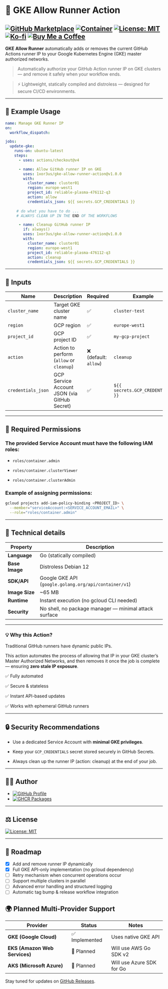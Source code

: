 ﻿# 🔐 GKE Allow Runner Action

[![GitHub Marketplace](https://img.shields.io/badge/GitHub%20Marketplace-GKE%20Allow%20Runner-blue?logo=github)](https://github.com/marketplace/actions/gke-allow-runner-action)
[![Container](https://img.shields.io/badge/Image-ghcr.io%2F1xor3us%2Fgke--allow--runner--action-blue)](https://github.com/1xor3us/gke-allow-runner-action/pkgs/container/gke-allow-runner-action)
[![License: MIT](https://img.shields.io/badge/License-MIT-green.svg)](./LICENSE)
[![Ko-fi](https://img.shields.io/badge/Ko--fi-☕-blue?logo=kofi&logoColor=white)](https://ko-fi.com/1xor3us)
[![Buy Me a Coffee](https://img.shields.io/badge/Buy%20Me%20a%20Coffee-💛-yellow?logo=buymeacoffee&logoColor=black)](https://www.buymeacoffee.com/1xor3us)
---

**GKE Allow Runner** automatically adds or removes the current GitHub Actions runner IP  to your Google Kubernetes Engine (GKE) master authorized networks.

> Automatically authorize your GitHub Action runner IP on GKE clusters — and remove it safely when your workflow ends.

> ⚡ Lightweight, statically compiled and distroless — designed for secure CI/CD environments.

---

## 🚀 Example Usage

```yaml
name: Manage GKE Runner IP
on:
  workflow_dispatch:

jobs:
  update-gke:
    runs-on: ubuntu-latest
    steps:
      - uses: actions/checkout@v4

      - name: Allow GitHub runner IP on GKE
        uses: 1xor3us/gke-allow-runner-action@v1.0.0
        with:
          cluster_name: cluster01
          region: europe-west1
          project_id: reliable-plasma-476112-q3
          action: allow
          credentials_json: ${{ secrets.GCP_CREDENTIALS }}
     
     # do what you have to do ...
     # ALWAYS CLEAN UP IN THE END OF THE WORKFLOWS

      - name: Cleanup GitHub runner IP
        if: always()
        uses: 1xor3us/gke-allow-runner-action@v1.0.0
        with:
          cluster_name: cluster01
          region: europe-west1
          project_id: reliable-plasma-476112-q3
          action: cleanup
          credentials_json: ${{ secrets.GCP_CREDENTIALS }}
```

---

## 🧩 Inputs

| Name               | Description                                  | Required             | Example                          |
| ------------------ | -------------------------------------------- | -------------------- | -------------------------------- |
| `cluster_name`     | Target GKE cluster name                      | ✅                    | `cluster-test`                   |
| `region`           | GCP region                                   | ✅                    | `europe-west1`                   |
| `project_id`       | GCP project ID                               | ✅                    | `my-gcp-project`                 |
| `action`           | Action to perform (`allow` or `cleanup`)     | ❌ (default: `allow`) | `cleanup`                        |
| `credentials_json` | GCP Service Account JSON (via GitHub Secret) | ✅                    | `${{ secrets.GCP_CREDENTIALS }}` |

---

## 🔑 Required Permissions

### The provided Service Account must have the following IAM roles:

- `roles/container.admin`

- `roles/container.clusterViewer`

- `roles/container.clusterAdmin`

### Example of assigning permissions:

```bash
gcloud projects add-iam-policy-binding <PROJECT_ID> \
  --member="serviceAccount:<SERVICE_ACCOUNT_EMAIL>" \
  --role="roles/container.admin"
```

---

## 🧰 Technical details

| Property       | Description                                           |
| -------------- | ----------------------------------------------------- |
| **Language**   | Go (statically compiled)                              |
| **Base Image** | Distroless Debian 12                                  |
| **SDK/API**    | Google GKE API (`google.golang.org/api/container/v1`) |
| **Image Size** | ~65 MB                                                |
| **Runtime**    | Instant execution (no gcloud CLI needed)              |
| **Security**   | No shell, no package manager — minimal attack surface |

---

### 💡 Why this Action?

Traditional GitHub runners have dynamic public IPs.

This action automates the process of allowing that IP in your GKE cluster’s Master Authorized Networks,
and then removes it once the job is complete — ensuring **zero stale IP exposure**.

✅ Fully automated

✅ Secure & stateless

✅ Instant API-based updates

✅ Works with ephemeral GitHub runners

---

## 🔒 Security Recommendations

- Use a dedicated Service Account with **minimal GKE privileges**.

- Keep your `GCP_CREDENTIALS` secret stored securely in GitHub Secrets.

- Always clean up the runner IP (action: cleanup) at the end of your job.

---

## 🧑‍💻 Author

- [![GitHub Profile](https://img.shields.io/badge/GitHub%20Profile-1xor3us-blue?logo=github)](https://github.com/1xor3us)
- [![GHCR Packages](https://img.shields.io/badge/GHCR%20Packages-gke--allow--runner--action-blue?logo=github)](https://github.com/1xor3us)

---

## ⚖️ License

[![License: MIT](https://img.shields.io/badge/License-MIT-green.svg)](./LICENSE)

---

## 🧭 Roadmap

- [x] Add and remove runner IP dynamically  
- [x] Full GKE API-only implementation (no gcloud dependency)  
- [ ] Retry mechanism when concurrent operations occur  
- [ ] Support multiple clusters in parallel  
- [ ] Advanced error handling and structured logging  
- [ ] Automatic tag bump & release workflow integration  

## 🌍 Planned Multi-Provider Support

| Provider | Status | Notes |
|-----------|---------|-------|
| **GKE (Google Cloud)** | ✅ Implemented | Uses native GKE API |
| **EKS (Amazon Web Services)** | 🚧 Planned | Will use AWS Go SDK v2 |
| **AKS (Microsoft Azure)** | 🚧 Planned | Will use Azure SDK for Go |

Stay tuned for updates on [GitHub Releases](https://github.com/1xor3us/gke-allow-runner-action/releases).

